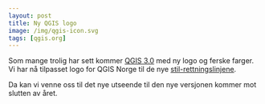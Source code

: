 ```yaml
---
layout: post
title: Ny QGIS logo
image: /img/qgis-icon.svg
tags: [qgis.org]
---
```


Som mange trolig har sett kommer [QGIS 3.0](https://www.qgis.org) med ny logo og ferske farger.
Vi har nå tilpasset logo for QGIS Norge til de nye [stil-rettningslinjene](https://www.qgis.org/en/site/getinvolved/styleguide.html).

Da kan vi venne oss til det nye utseende til den nye versjonen kommer mot slutten av året.